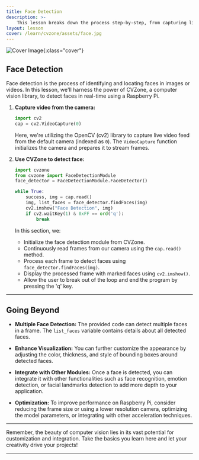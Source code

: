```yaml
---
title: Face Detection
description: >-
    This lesson breaks down the process step-by-step, from capturing live video feeds to processing and displaying detected faces in real-time
layout: lesson
cover: /learn/cvzone/assets/face.jpg
---
```


![Cover Image]({{page.cover}}){:class="cover"}

## Face Detection

Face detection is the process of identifying and locating faces in images or videos. In this lesson, we'll harness the power of CVZone, a computer vision library, to detect faces in real-time using a Raspberry Pi.

1. **Capture video from the camera:**

   ```python
   import cv2
   cap = cv2.VideoCapture(0)
   ```

   Here, we're utilizing the OpenCV (cv2) library to capture live video feed from the default camera (indexed as `0`). The `VideoCapture` function initializes the camera and prepares it to stream frames.

2. **Use CVZone to detect face:**

   ```python
   import cvzone
   from cvzone import FaceDetectionModule
   face_detector = FaceDetectionModule.FaceDetector()

   while True:
       success, img = cap.read()
       img, list_faces = face_detector.findFaces(img)
       cv2.imshow("Face Detection", img)
       if cv2.waitKey(1) & 0xFF == ord('q'):
           break
   ```

   In this section, we:
   - Initialize the face detection module from CVZone.
   - Continuously read frames from our camera using the `cap.read()` method.
   - Process each frame to detect faces using `face_detector.findFaces(img)`.
   - Display the processed frame with marked faces using `cv2.imshow()`.
   - Allow the user to break out of the loop and end the program by pressing the 'q' key.

---

## Going Beyond

- **Multiple Face Detection:** The provided code can detect multiple faces in a frame. The `list_faces` variable contains details about all detected faces.

- **Enhance Visualization:** You can further customize the appearance by adjusting the color, thickness, and style of bounding boxes around detected faces.

- **Integrate with Other Modules:** Once a face is detected, you can integrate it with other functionalities such as face recognition, emotion detection, or facial landmarks detection to add more depth to your application.

- **Optimization:** To improve performance on Raspberry Pi, consider reducing the frame size or using a lower resolution camera, optimizing the model parameters, or integrating with other acceleration techniques.

---

Remember, the beauty of computer vision lies in its vast potential for customization and integration. Take the basics you learn here and let your creativity drive your projects!

---
